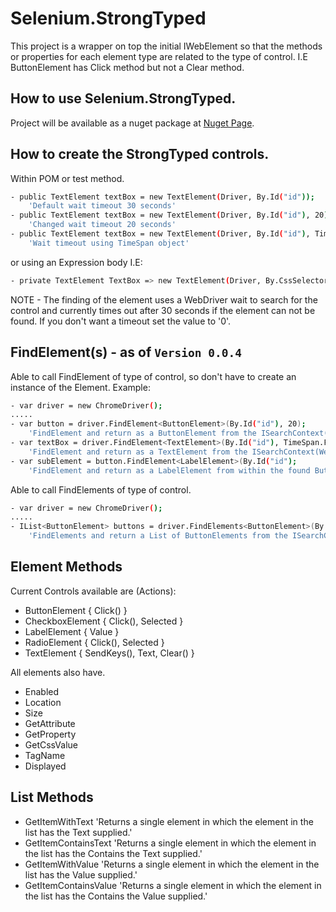 # Selenium.StrongTyped

This project is a wrapper on top the initial IWebElement so that the methods or properties for each element type
are related to the type of control.  I.E ButtonElement has Click method but not a Clear method.

## How to use Selenium.StrongTyped.
Project will be available as a nuget package at <a href="https://www.nuget.org/packages/Selenium.StrongTyped">Nuget Page</a>.

## How to create the StrongTyped controls.
Within POM or test method.

```sh
- public TextElement textBox = new TextElement(Driver, By.Id("id"));                               		
    'Default wait timeout 30 seconds'
- public TextElement textBox = new TextElement(Driver, By.Id("id"), 20);                              	
    'Changed wait timeout 20 seconds'
- public TextElement textBox = new TextElement(Driver, By.Id("id"), TimeSpan.FromMilliseconds(500));  	
    'Wait timeout using TimeSpan object'
```

or using an Expression body I.E:

```sh
- private TextElement TextBox => new TextElement(Driver, By.CssSelector(".button"), TimeSpan.FromMilliseconds(500));
```

NOTE - The finding of the element uses a WebDriver wait to search for the control and currently times out after 30 seconds 
if the element can not be found.  If you don't want a timeout set the value to '0'.


## FindElement(s) - as of `Version 0.0.4` 

Able to call FindElement<T> of type of control, so don't have to create an instance of the Element.
Example:

```sh
- var driver = new ChromeDriver();
.....
- var button = driver.FindElement<ButtonElement>(By.Id("id"), 20);										
    'FindElement and return as a ButtonElement from the ISearchContext(WebDriver) wait timeout 20 seconds'
- var textBox = driver.FindElement<TextElement>(By.Id("id"), TimeSpan.FromMilliseconds(500));			
    'FindElement and return as a TextElement from the ISearchContext(WebDriver) wait timeout using TimeSpan object'
- var subElement = button.FindElement<LabelElement>(By.Id("id");										
    'FindElement and return as a LabelElement from within the found ButtonElement default wait timeout 30 seconds'
```

Able to call FindElements<T> of type of control.

```sh
- var driver = new ChromeDriver();
.....
- IList<ButtonElement> buttons = driver.FindElements<ButtonElement>(By.Id("id"), 20);					
    'FindElements and return a List of ButtonElements from the ISearchContext(WebDriver) wait timeout 20 seconds'
```


## Element Methods
Current Controls available are (Actions):

- ButtonElement  	{ Click() }
- CheckboxElement  	{ Click(), Selected }
- LabelElement  	{ Value }
- RadioElement      { Click(), Selected }
- TextElement  		{ SendKeys(), Text, Clear() }

All elements also have.

- Enabled
- Location
- Size
- GetAttribute
- GetProperty
- GetCssValue
- TagName
- Displayed


## List Methods
- GetItemWithText																					'Returns a single element in which the element in the list has the Text supplied.'
- GetItemContainsText																				'Returns a single element in which the element in the list has the Contains the Text supplied.'
- GetItemWithValue																					'Returns a single element in which the element in the list has the Value supplied.'
- GetItemContainsValue																				'Returns a single element in which the element in the list has the Contains the Value supplied.'